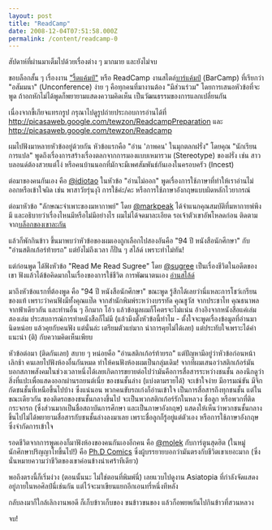 ```yaml
---
layout: post
title: "ReadCamp"
date: 2008-12-04T07:51:58.000Z
permalink: /content/readcamp-0
---
```


สัปดาห์ที่ผ่านมาเต็มไปด้วยเรื่องต่าง ๆ มากมาย และยังไม่จบ

ขอบล็อกสั้น ๆ เรื่องงาน <a href="http://readcamp.org">"รี้ดแค้มป์"</a> หรือ ReadCamp งานสไตล์<a href="http://barcamp.org">บาร์แค้มป์</a> (BarCamp) ที่เรียกว่า "อสัมมนา" (Unconference) ง่าย ๆ คือทุกคนที่มางานต้อง "มีส่วนร่วม" โดยการเสนอหัวข้อที่จะพูด ถ้าอกหักไม่ได้พูดก็พยายามแสดงความคิดเห็น เป็นวัฒนธรรมของการแลกเปลี่ยนกัน
<!--break-->
เนื่องจากขี้เกียจแทรกรูป กรุณาไปดูรูปถ่ายประกอบการอ่านได้ที่ http://picasaweb.google.com/tewzon/ReadcampPreparation และ http://picasaweb.google.com/tewzon/Readcamp

ผมไปฟังมาหลายหัวข้ออยู่ด้วยกัน หัวข้อแรกคือ "อ่าน 'ภาพคน' ในมุกตลกฝรั่ง" โดยคุณ "นักเรียนการแปล" พูดถึงเรื่องการสร้างเรื่องตลกจากการมองแบบเหมารวม (Stereotype) ของฝรั่ง เช่น สาวบลอนด์ต้องสวยแต่โง่ หรือคนบ้านนอกที่มักจะมีเพศสัมพันธ์กันเองในครอบครัว (Incest)

ต่อมาของคนกันเอง คือ <a href="http://twitter.com/idiotao">@idiotao</a> ในหัวข้อ "อ่านไม่ออก" พูดเรื่องการใช้ภาษาที่ทำให้เราอ่านไม่ออกหรือเข้าใจผิด เช่น พาสาวัยรุ่นงุงิ การใช้ค่ะ/คะ หรือการใช้ภาษาอังกฤษแบบผิดหลักไวยากรณ์

ต่อมาหัวข้อ "ลักษณะจำเพาะของมหากาพย์" โดย <a href="http://twitter.com/markpeak">@markpeak</a> ได้จำแนกคุณสมบัติที่มหากายพ์พึงมี และอธิบายว่าเรื่องไหนมีหรือไม่มีอย่างไร ผมไม่ได้จดมาละเอียด รอเจ้าตัวเขาอัพโหลดก่อน ติดตามจาก<a href="http://isriya.com">บล็อกของเขาละกัน</a>

แล้วก็พักกินข้าว ขึ้นมาพบว่าหัวข้อของผมเองถูกเลือกไปสองอันคือ "94 ปี หนังสือนักศึกษา" กับ "อ่านสติกเก้อร์ท้ายรถ" แต่ยังไม่ถึงเวลา ก็ปั่น ๆ สไล้ด์ เพราะทำไม่ทัน!

แต่ก่อนพูด ได้ฟังหัวข้อ "Read Me Read Sugree" โดย <a href="http://twitter.com/sugree">@sugree</a> เป็นเรื่องชีวิตในอดีตของเขา ฟังแล้วได้ข้อคิดมากในเรื่องของการใช้ชีวิต การพัฒนาตนเอง <a href="http://www.slideshare.net/sugree/readme-read-sugree-presentation">อ่านสไล้ด์</a>

มาถึงหัวข้อแรกที่ต้องพูด คือ "94 ปี หนังสือนักศึกษา" ขณะพูด รู้สึกได้เลยว่านี่แหละการโชว์เกรียนของแท้ เพราะว่าคนฟังมีทั้งคุณแป๊ด จากสำนักพิมพ์ระหว่างบรรทัด คุณชูวัส จากประชาไท คุณธนาพล จากฟ้าเดียวกัน และท่านอื่น ๆ อีกมาก โอ้ว แล้วข้อมูลผมก็โคตรจะไม่แน่น อ้างอิงจากหนังสือแค่เล่มสองเล่ม ประสบการณ์การทำหนังสือก็ไม่มี (แล้วมึงตั้งหัวข้อนี้ทำไม - ตั้งใจจะพูดเรื่องข้อมูลที่อ่านมานิดหน่อย แล้วคุยกับคนฟัง แต่นั่นล่ะ เตรียมตัวแย่มาก นำการคุยไม่ได้เลย) แต่ประทับใจเพราะได้คำแนะนำ (ติ) กับความคิดเห็นเพียบ

หัวข้อต่อมา (ติดกันเลย) สบาย ๆ หน่อยคือ "อ่านสติกเก้อร์ท้ายรถ" แต่ปัญหามีอยู่ว่าหัวข้อก่อนหน้าเลิกช้า คนเลยไปฟังห้องอื่นกันหมด ทำให้คนฟังห้องผมเป็นกลุ่มเดิม! จากที่ผมเสนอว่าสติกเก้อร์มันบอกสภาพสังคมในช่วงเวลาหนึ่งได้เลยเกิดการขยายต่อไปว่ามันคือการสื่อสารระหว่างชนชั้น ลองนึกดูว่าสิ่งที่แปะเพื่อแสดงออกผ่านรถยนต์เนี่ย ของชนชั้นล่าง (แบ่งตามรายได้) จะเข้าใจง่าย มีอารมณ์ขัน มีจิกกัดชนชั้นที่เหนือขึ้นไปบ้าง ซึ่งแน่นอน พวกคนขับรถเก๋งก็อ่านเข้าใจ เป็นการสื่อสารถึงทุกชนชั้น แต่ในขณะเดียวกัน ของติดรถของชนชั้นกลางขึ้นไป จะเป็นพวกสติกเก้อร์รักในหลวง ชื่อลูก หรือพวกที่ติดกระจกรถ (ซึ่งส่วนมากเป็นชื่อสถาบันการศึกษา และเป็นภาษาอังกฤษ) แสดงให้เห็นว่าพวกชนชั้นกลางขึ้นไปไม่ได้พยายามสื่อสารกับชนชั้นล่างลงมาเลย เพราะชื่อลูกก็รู้อยู่แต่ตัวเอง หรือการใช้ภาษาอังกฤษซึ่งจำกัดการเข้าใจ

รอดชีวิตจากการพูดเองก็มาฟังห้องของคนกันเองอีกคน คือ <a href="http://twitter.com/molek">@molek</a> กับการ์ตูนสุดฮิต (ในหมู่นักศึกษาปริญญาโทขึ้นไป!) คือ <a href="http://www.phdcomics.com/">Ph.D Comics</a> ซึ่งผู้บรรยายบอกว่ามันตรงกับชีวิตเขาเยอะมาก (ซึ่งนั่นหมายความว่าชีวิตของเขาค่อนข้างน่าเศร้าทีเดียว)

พอถึงตรงนี้ก็เริ่มง่วง (ตอนนั้นนะ ไม่ใช่ตอนที่พิมพ์นี่) เลยแวบไปดูงาน Asiatopia ที่กำลังจัดแสดงอยู่ภายในหอศิลป์นี่เช่นกัน แต่ไว้จะมาเขียนแยกอีกเอนทรี่หนึ่งทีหลัง

กลับลงมาก็ใกล้เลิกงานพอดี ก็เก็บข้าวเก็บของ ขนข้าวขนของ แล้วก็อพยพกันไปกินข้าวที่สวนหลวง

จบ!
